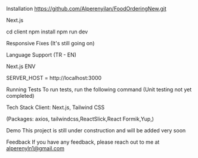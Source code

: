 
Installation https://github.com/Alperenyilan/FoodOrderingNew.git

Next.js

cd client npm install npm run dev

Responsive Fixes (It's still going on)

Language Support (TR - EN)

Next.js ENV

SERVER_HOST = http://localhost:3000

Running Tests To run tests, run the following command (Unit testing not yet completed)

Tech Stack Client: Next.js, Tailwind CSS

(Packages: axios, tailwindcss,ReactSlick,React Formik,Yup,)

Demo This project is still under construction and will be added very soon

Feedback If you have any feedback, please reach out to me at alperenyln1@gmail.com
